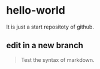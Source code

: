 # hello-world
It is just a start repositoty of github.
## edit in a new branch
> Test the syntax of markdown.
